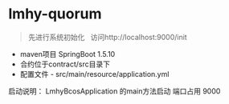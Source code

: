 # lmhy-quorum
> 先进行系统初始化   访问http://localhost:9000/init
* maven项目 SpringBoot 1.5.10
* 合约位于contract/src目录下
* 配置文件 - src/main/resource/application.yml

启动说明：
LmhyBcosApplication 的main方法启动
端口占用 9000
